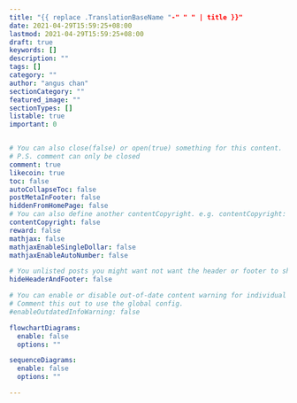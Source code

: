 ```yaml
---
title: "{{ replace .TranslationBaseName "-" " " | title }}"
date: 2021-04-29T15:59:25+08:00
lastmod: 2021-04-29T15:59:25+08:00
draft: true
keywords: []
description: ""
tags: []
category: ""
author: "angus chan"
sectionCategory: ""
featured_image: ""
sectionTypes: []
listable: true
important: 0


# You can also close(false) or open(true) something for this content.
# P.S. comment can only be closed
comment: true
likecoin: true
toc: false
autoCollapseToc: false
postMetaInFooter: false
hiddenFromHomePage: false
# You can also define another contentCopyright. e.g. contentCopyright: "This is another copyright."
contentCopyright: false
reward: false
mathjax: false
mathjaxEnableSingleDollar: false
mathjaxEnableAutoNumber: false

# You unlisted posts you might want not want the header or footer to show
hideHeaderAndFooter: false

# You can enable or disable out-of-date content warning for individual post.
# Comment this out to use the global config.
#enableOutdatedInfoWarning: false

flowchartDiagrams:
  enable: false
  options: ""

sequenceDiagrams: 
  enable: false
  options: ""

---
```


<!--more-->
